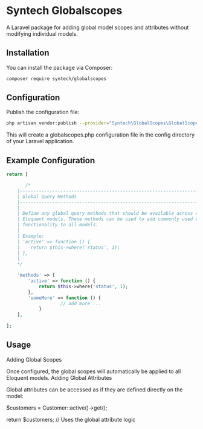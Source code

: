 # Syntech Globalscopes

A Laravel package for adding global model scopes and attributes without modifying individual models.

## Installation

You can install the package via Composer:

```bash
composer require syntech/globalscopes
```


## Configuration

Publish the configuration file:


```bash
php artisan vendor:publish --provider="Syntech\GlobalScopes\GlobalScopesServiceProvider"
```


This will create a globalscopes.php configuration file in the config directory of your Laravel application.


## Example Configuration

```php
return [

       /*
    |--------------------------------------------------------------------------
    | Global Query Methods
    |--------------------------------------------------------------------------
    |
    | Define any global query methods that should be available across all
    | Eloquent models. These methods can be used to add commonly used query
    | functionality to all models.
    |
    | Example:
    | 'active' => function () {
    |    return $this->where('status', 1);
    | },
    |
    */

    'methods' => [
        'active' => function () {
            return $this->where('status', 1);
        },
        'someMore' => function () {
                    // add more ...
            }
    ],
 
];
```
 
## Usage

Adding Global Scopes

Once configured, the global scopes will automatically be applied to all Eloquent models.
Adding Global Attributes

Global attributes can be accessed as if they are defined directly on the model:


$customers = Customer::active()->get();

return $customers; // Uses the global attribute logic
